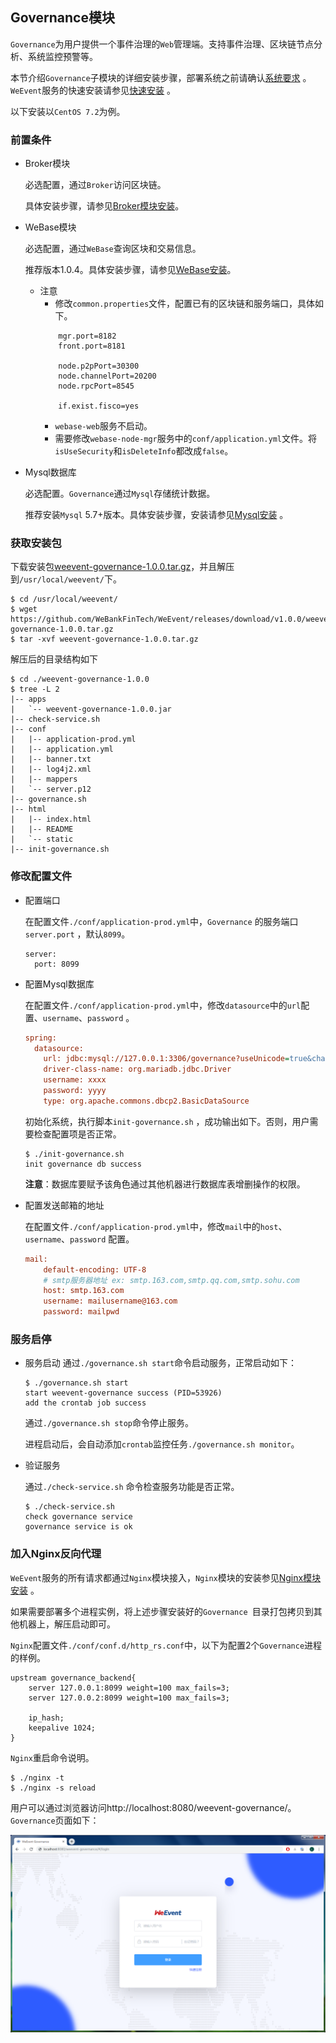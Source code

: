 ## Governance模块
`Governance`为用户提供一个事件治理的`Web`管理端。支持事件治理、区块链节点分析、系统监控预警等。

本节介绍`Governance`子模块的详细安装步骤，部署系统之前请确认[系统要求](../environment.html) 。 `WeEvent`服务的快速安装请参见[快速安装](../quickinstall.html) 。

以下安装以`CentOS 7.2`为例。

### 前置条件

- Broker模块

   必选配置，通过`Broker`访问区块链。

   具体安装步骤，请参见[Broker模块安装](./broker.html)。

- WeBase模块

  必选配置，通过`WeBase`查询区块和交易信息。

  推荐版本1.0.4。具体安装步骤，请参见[WeBase安装](https://webasedoc.readthedocs.io/zh_CN/latest/docs/WeBASE/install.html)。

  - 注意
    - 修改`common.properties`文件，配置已有的区块链和服务端口，具体如下。
    ```
        mgr.port=8182
        front.port=8181

        node.p2pPort=30300
        node.channelPort=20200
        node.rpcPort=8545

        if.exist.fisco=yes
    ```
    - `webase-web`服务不启动。
    - 需要修改`webase-node-mgr`服务中的`conf/application.yml`文件。将`isUseSecurity`和`isDeleteInfo`都改成`false`。

- Mysql数据库

  必选配置。`Governance`通过`Mysql`存储统计数据。

  推荐安装`Mysql` 5.7+版本。具体安装步骤，安装请参见[Mysql安装](http://dev.mysql.com/downloads/mysql/) 。


### 获取安装包

下载安装包[weevent-governance-1.0.0.tar.gz](https://github.com/WeBankFinTech/WeEvent/releases/download/v1.0.0/weevent-governance-1.0.0.tar.gz)，并且解压到`/usr/local/weevent/`下。

```shell
$ cd /usr/local/weevent/
$ wget https://github.com/WeBankFinTech/WeEvent/releases/download/v1.0.0/weevent-governance-1.0.0.tar.gz
$ tar -xvf weevent-governance-1.0.0.tar.gz
```

解压后的目录结构如下

```
$ cd ./weevent-governance-1.0.0
$ tree -L 2
|-- apps
|   `-- weevent-governance-1.0.0.jar
|-- check-service.sh
|-- conf
|   |-- application-prod.yml
|   |-- application.yml
|   |-- banner.txt
|   |-- log4j2.xml
|   |-- mappers
|   `-- server.p12
|-- governance.sh
|-- html
|   |-- index.html
|   |-- README
|   `-- static
|-- init-governance.sh
```

### 修改配置文件

- 配置端口

  在配置文件`./conf/application-prod.yml`中，`Governance` 的服务端口`server.port` ，默认`8099`。

  ```
  server:
    port: 8099
  ```


- 配置Mysql数据库

    在配置文件`./conf/application-prod.yml`中，修改`datasource`中的`url`配置、`username`、`password` 。

    ```ini
    spring:  
      datasource:
        url: jdbc:mysql://127.0.0.1:3306/governance?useUnicode=true&characterEncoding=utf-8&useSSL=false
        driver-class-name: org.mariadb.jdbc.Driver
        username: xxxx
        password: yyyy
        type: org.apache.commons.dbcp2.BasicDataSource
    ```
    初始化系统，执行脚本`init-governance.sh` ，成功输出如下。否则，用户需要检查配置项是否正常。

    ```
    $ ./init-governance.sh
    init governance db success
    ```

    **注意**：数据库要赋予该角色通过其他机器进行数据库表增删操作的权限。

- 配置发送邮箱的地址

    在配置文件`./conf/application-prod.yml`中，修改`mail`中的`host`、`username`、`password` 配置。

    ```ini
    mail:
        default-encoding: UTF-8
        # smtp服务器地址 ex: smtp.163.com,smtp.qq.com,smtp.sohu.com
        host: smtp.163.com
        username: mailusername@163.com
        password: mailpwd
    ```

### 服务启停

- 服务启动
  通过`./governance.sh start`命令启动服务，正常启动如下：

  ```shell
  $ ./governance.sh start
  start weevent-governance success (PID=53926)
  add the crontab job success
  ```

  通过`./governance.sh stop`命令停止服务。

  进程启动后，会自动添加`crontab`监控任务`./governance.sh monitor`。

- 验证服务

  通过`./check-service.sh` 命令检查服务功能是否正常。

  ```shell
  $ ./check-service.sh
  check governance service
  governance service is ok
  ```

### 加入Nginx反向代理

`WeEvent`服务的所有请求都通过`Nginx`模块接入，`Nginx`模块的安装参见[Nginx模块安装](./nginx.html) 。

如果需要部署多个进程实例，将上述步骤安装好的`Governance `目录打包拷贝到其他机器上，解压启动即可。

`Nginx`配置文件`./conf/conf.d/http_rs.conf`中，以下为配置2个`Governance`进程的样例。

```nginx
upstream governance_backend{
    server 127.0.0.1:8099 weight=100 max_fails=3;
    server 127.0.0.2:8099 weight=100 max_fails=3;
    
    ip_hash;
    keepalive 1024; 
}
```

`Nginx`重启命令说明。

```
$ ./nginx -t
$ ./nginx -s reload
```

用户可以通过浏览器访问http://localhost:8080/weevent-governance/。`Governance`页面如下：

![](../../image/Governance-ui.png)



